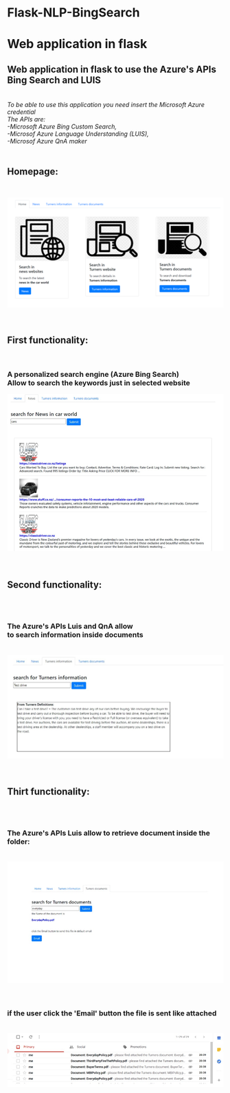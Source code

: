 # Flask-NLP-BingSearch
<h1>Web application in flask</h1>
<h2>Web application in flask to use the Azure's APIs Bing Search and LUIS</h2>

<h6><br>To be able to use this application you need insert the Microsoft Azure credential<br>
The APIs are: <br>-Microsoft Azure Bing Custom Search, <br>-Microsof Azure Language Understanding (LUIS),
<br>-Microsof Azure QnA maker<br><br></h6>
<h2>Homepage:</h2><br>

![Homepage1](ReadmeImages/Homepage.png)

<br>
<h2>First functionality:</h2><br>
<h3>A personalized search engine (Azure Bing Search)<br>
Allow to search the keywords just in selected website<br></h3>

![Search2](ReadmeImages/Search1.jpg)<br>
<br><br>

<h2>Second functionality:</h2><br><br>
<h3>The Azure's APIs Luis and QnA allow <br>
to search information inside documents<br><br></h3>

![Search5](ReadmeImages/Luis2.jpg)

<br>
<h2>Thirt functionality:</h2><br><br>
<h3>The Azure's APIs Luis allow to retrieve document inside the folder:<br><br></h3>

![Search4](ReadmeImages/Luis3.jpg)<br><br>
<br>

<h3>if the user click the 'Email' button the file is sent like attached<br><br></h3>

![Search5](ReadmeImages/mail.jpg)
